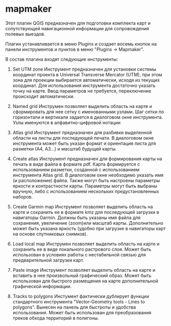 # mapmaker

Этот плагин QGIS предназначен для подготовки комплекта карт и сопутствующей навигационной информации для сопровождения полевых выездов.

Плагин устанавливается в меню Plugins и создает восемь кнопок на панели инструментов и пунктов в меню "Plugins -> Mapmaker".

В состав плагина входят следующие инструменты:

1. Set UTM zone
Инструмент предназначен для установки системы координат проекта в Universal Transverse Mercator (UTM), при этом зона для проекции выбирается автоматически, исходя из текущих координат. Для использования инструмента достаточно указать точку на карте. Ввод параметров не требуется, переключение происходит автоматически.

2. Named grid
Инструмен позволяет выделить область на карте и сформировать для нее сетку с именованными узлами. Шаг сетки по горизонтали и вертикали задается в диалоговом окне инструмента. Узлы именуются в алфавитно-цифровой нотации

3. Atlas grid
Инструмент предназначен для разбивки выделенной области на листы для последующей печати. В диалоговом окне инструмента может быть указан формат и ориентация листа для разметки (А4, А3...) и масштаб будущей карты.

4. Create atlas
Инструмент предназначен для формирования карты на печать в виде файла в формате pdf. Карта формируется с использованием разметки, созданной с использованием инструмента Atlas grid. В диалоговом окне необходимо указать имя (и расположение) файла. Также могут быть настроены параметры яркости и контрастности карты. Параметры могут быть выбраны вручную, либо с использованием нескольких предустановленных наборов.

5. Create Garmin map
Инструмент позволяет выделить область на карте и сохранить ее в формате kmz для последующей загрузки в навигаторы Garmin. Должны быть указаны имя файла для сохранения, увеличение (zoom)или масштаб карты. Дополнительно может быть указана яркость (удобно при загрузке в навигаторы карт на основе спутниковых снимков).

6. Load local map
Инструмен позволяет выделить область на карте и сохранить ее в виде локального растрового слоя. Может быть использован в условиях работы с нестабильной связью для предварительной загрузки карт.

7. Paste image
Инструмент позволяет выделить область на карте и вставить в нее произвольный графический образ. Может быть использован для быстрого размещения на карте дополнительной графической информации.

8. Tracks to polygons
Инстумент фактически дублирует функции стандартного инструмента "Vector-Geometry tools - Lines to polygons". Вынесен на панель для быстроты и удобства использования. Может быть использован для преобразования треков обхода территорий в полигоны.
